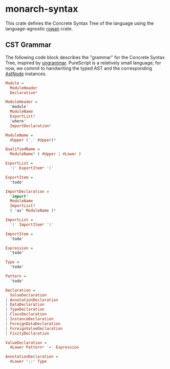 # monarch-syntax
This crate defines the Concrete Syntax Tree of the language using the language-agnostic [rowan](https://crates.io/crates/rowan) crate.

## CST Grammar

The following code block describes the "grammar" for the Concrete Syntax Tree, inspired by [ungrammar](https://rust-analyzer.github.io/blog/2020/10/24/introducing-ungrammar.html). PureScript is a relatively small language; for now, we commit to handwriting the typed AST and the corresponding [AstNode](https://docs.rs/rowan/latest/rowan/ast/trait.AstNode.html) instances.

```hs
Module =
  ModuleHeader
  Declaration*

ModuleHeader =
  'module'
  ModuleName
  ExportList?
  'where'
  ImportDeclaration*

ModuleName =
  #Upper ('.' #Upper)*

QualifiedName =
  ModuleName? ( #Upper | #Lower )

ExportList =
  '(' ExportItem* ')'

ExportItem =
  'todo'

ImportDeclaration =
  'import'
  ModuleName
  ImportList?
  ( 'as' ModuleName )?

ImportList =
  '(' ImportItem* ')'

ImportItem =
  'todo'

Expression =
  'todo'

Type =
  'todo'

Pattern =
  'todo'

Declaration = 
  ValueDeclaration
| AnnotationDeclaration
| DataDeclaration
| TypeDeclaration
| ClassDeclaration
| InstanceDeclaration
| ForeignDataDeclaration
| ForeignValueDeclaration
| FixityDeclaration

ValueDeclaration =
  #Lower Pattern* '=' Expression

AnnotationDeclaration =
  #Lower '::' Type
```
